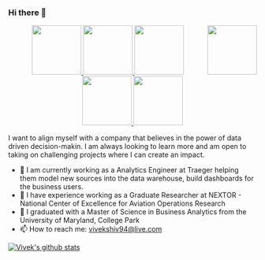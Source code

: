 
### Hi there 👋
<!--

**vshiv667/Vivek_Readme** is a ✨ _special_ ✨ repository because its `README.md` (this file) appears on your GitHub profile.

-->

<!-- this title "DATA SCIENCE" CARD HAS BEEN COMMENTED OUT.
<p align="center">
  <img src="https://github.com/vshiv667/vshiv667/blob/main/intro.jpg", style="border:0px;margin:0px;float:right" />
</p>
-->


<p align="center">
  <a href="mailto: vivekshiv94@live.com">
  <img src="https://github.com/vshiv667/vshiv667/blob/main/email.png", style="border:0px;margin:0px;float:right" height = "100" width="100"/>
  </a>


  <a href="https://www.linkedin.com/in/viveksivarama">
  <img src="https://github.com/vshiv667/vshiv667/blob/main/linkedin2.png" style=”float:right” height = "100" width="100" />
  </a>
                                                                                      
  <a href="https://public.tableau.com/profile/vshiv667#!">
  <img src="https://github.com/vshiv667/vshiv667/blob/main/tableau.jpg", style=”float:right”/ height = "100" width="100">
  </a>
  
  <a href="https://www.hackerrank.com/mendis_vivek99">
  <img src="https://github.com/vshiv667/vshiv667/blob/main/hackerrank.jpeg", style=”float:right”/ height = "100" width="100">
  </a>
  
  <a href="https://viveksivalingam.com">
  <img src="https://github.com/vshiv667/vshiv667/blob/main/website.png", style=”float:right”/ height = "100" width="100">
  </a>

  <a href="https://stackoverflow.com/users/13385354/vivek-sivalingam-ramanathan?tab=profile">
  <img src="https://github.com/vshiv667/vshiv667/blob/main/30eZhfxx_400x400.png", style=”float:right”/ height = "100" width="100">
  </a>
  
</p>


I want to align myself with a company that believes in the power of data driven decision-makin. I am always looking to learn more and am open to taking on challenging projects where I can create an impact.

- 🔭 I am currently working as a Analytics Engineer at Traeger helping them model new sources into the data warehouse, build dashboards for the business users.
- 🔭 I have experience working as a Graduate Researcher at NEXTOR - National Center of Excellence for Aviation Operations Research
- 🌱 I graduated with a Master of Science in Business Analytics from the University of Maryland, College Park
- 📫 How to reach me: vivekshiv94@live.com

[![Vivek's github stats](https://github-readme-stats.vercel.app/api?username=vshiv667)](https://github.com/anuraghazra/github-readme-stats)
	
 
